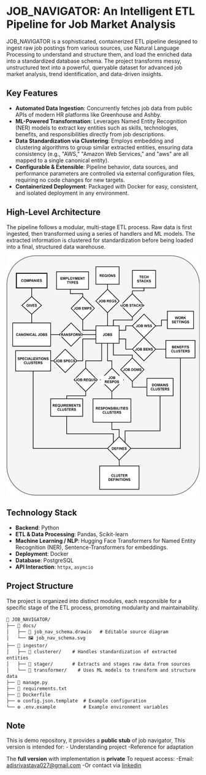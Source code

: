 # JOB_NAVIGATOR: An Intelligent ETL Pipeline for Job Market Analysis

JOB_NAVIGATOR is a sophisticated, containerized ETL pipeline designed to ingest raw job postings from various sources, use Natural Language Processing to understand and structure them, and load the enriched data into a standardized database schema. The project transforms messy, unstructured text into a powerful, queryable dataset for advanced job market analysis, trend identification, and data-driven insights.

## Key Features

*   **Automated Data Ingestion**: Concurrently fetches job data from public APIs of modern HR platforms like Greenhouse and Ashby.
*   **ML-Powered Transformation**: Leverages Named Entity Recognition (NER) models to extract key entities such as skills, technologies, benefits, and responsibilities directly from job descriptions.
*   **Data Standardization via Clustering**: Employs embedding and clustering algorithms to group similar extracted entities, ensuring data consistency (e.g., "AWS," "Amazon Web Services," and "aws" are all mapped to a single canonical entity).
*   **Configurable & Extensible**: Pipeline behavior, data sources, and performance parameters are controlled via external configuration files, requiring no code changes for new targets.
*   **Containerized Deployment**: Packaged with Docker for easy, consistent, and isolated deployment in any environment.

## High-Level Architecture

The pipeline follows a modular, multi-stage ETL process. Raw data is first ingested, then transformed using a series of handlers and ML models. The extracted information is clustered for standardization before being loaded into a final, structured data warehouse.

![Database Schema](./docs/Job_nav_schema.svg)

## Technology Stack

*   **Backend**: Python
*   **ETL & Data Processing**: Pandas, Scikit-learn
*   **Machine Learning / NLP**: Hugging Face Transformers for Named Entity Recognition (NER), Sentence-Transformers for embeddings.
*   **Deployment**: Docker
*   **Database**: PostgreSQL
*   **API Interaction**: `httpx`, `asyncio`

## Project Structure

The project is organized into distinct modules, each responsible for a specific stage of the ETL process, promoting modularity and maintainability.

```
📁 JOB_NAVIGATOR/
├── 📁 docs/
│   ├── 📄 job_nav_schema.drawio   # Editable source diagram
│   └── 🖼️ job_nav_schema.svg
├── 📁 ingestor/
│   ├── 📁 clusterer/    # Handles standardization of extracted entities
│   ├── 📁 stager/       # Extracts and stages raw data from sources
│   └── 📁 transformer/    # Uses ML models to transform and structure data
├── 🐍 manage.py
├── 📄 requirements.txt
├── 🐳 Dockerfile
├── ⚙️ config.json.template  # Example configuration
└── ⚙️ .env.example          # Example environment variables
```
## Note

This is demo repository, it provides a **public stub** of job navigator, 
This version is intended for:
    - Understanding project
    -Reference for adaptation

The **full version** with implementation is **private**
To request access:
    -Email: adisrivastava027@gmail.com
    -Or contact via [linkedin](https://www.linkedin.com/in/adityansh-srivastava)